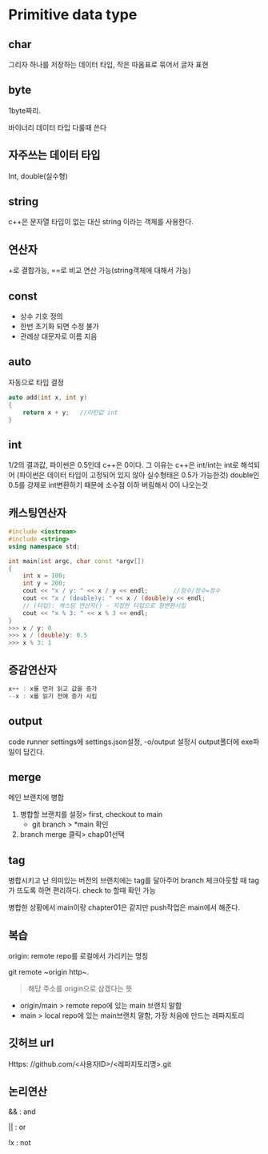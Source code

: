 # Primitive data type

## char

그리자 하나를 저장하는 데이터 타입, 작은 따옴표로 묶어서 글자 표현

## byte

1byte짜리.

바이너리 데이터 타입 다룰때 쓴다

## 자주쓰는 데이터 타입

Int, double(실수형)

## string

c++은 문자열 타입이 없는 대신 string 이라는 객체를 사용한다.

## 연산자

+로 결합가능, ==로 비교 연산 가능(string객체에 대해서 가능)



## const

- 상수 기호 정의 
- 한번 초기화 되면 수정 불가
- 관례상 대문자로 이름 지음

## auto 

자동으로 타입 결정

~~~ c++
auto add(int x, int y)
{
	return x + y;   //리턴값 int 
}
~~~

## int

1/2의 결과값, 파이썬은 0.5인데 c++은 0이다. 그 이유는 c++은 int/int는 int로 해석되어 (파이썬은 데이터 타입이 고정되어 있지 않아 실수형태은 0.5가 가능한것) double인 0.5를 강제로 int변환하기 때문에 소수점 이하 버림해서 0이 나오는것

## 캐스팅연산자

~~~ c++
#include <iostream>
#include <string>
using namespace std;

int main(int argc, char const *argv[])
{
    int x = 100;
    int y = 200;
    cout << "x / y: " << x / y << endl;       //정수/정수=정수
    cout << "x / (double)y: " << x / (double)y << endl; 
    // (타입): 캐스팅 연산자() - 지정한 타입으로 형변환시킴
    cout << "x % 3: " << x % 3 << endl;
}
>>> x / y: 0
>>> x / (double)y: 0.5
>>> x % 3: 1
~~~



## 증감연산자

~~~ c++
x++ : x를 먼저 읽고 값을 증가 
--x : x를 읽기 전에 증가 시킴
~~~

## output

code runner settings에 settings.json설정, -o/output 설정시 output폴더에 exe파일이 담긴다.



## merge

메인 브랜치에 병합

1. 병합할 브랜치를 설정> first, checkout to main
   * git branch > *main 확인
2. branch merge 클릭> chap01선택

## tag

병합시키고 난 의미있는 버전의 브랜치에는 tag를 달아주어 branch 체크아웃할 때 tag가 뜨도록 하면 편리하다. check to 할때 확인 가능

병합한 상황에서 main이랑 chapter01은 같지만 push작업은 main에서 해준다. 

## 복습

origin: remote repo를 로컬에서 가리키는 명칭

git remote ~origin http~. 

> 해당 주소를 origin으로 삼겠다는 뜻

- origin/main > remote repo에 있는 main 브랜치 말함
- main > local repo에 있는 main브랜치 말함, 가장 처음에 만드는 레파지토리

## 깃허브 url

Https: //github.com/<사용자ID>/<레파지토리명>.git

## 논리연산

&& : and

|| : or

!x : not
